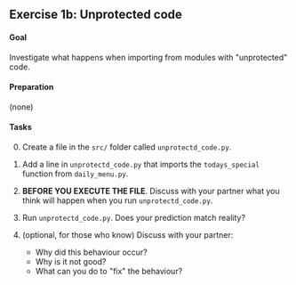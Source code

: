 ## Exercise 1b: Unprotected code

#### Goal

Investigate what happens when importing from modules with "unprotected" code.

#### Preparation

(none)

#### Tasks

0. Create a file in the `src/` folder called `unprotectd_code.py`.

1. Add a line in `unprotectd_code.py` that imports the `todays_special` function from `daily_menu.py`.

2. **BEFORE YOU EXECUTE THE FILE**. Discuss with your partner what you think will happen when you run `unprotectd_code.py`.

3. Run `unprotectd_code.py`. Does your prediction match reality?

4. (optional, for those who know) Discuss with your partner:
    * Why did this behaviour occur?
    * Why is it not good?
    * What can you do to "fix" the behaviour?
